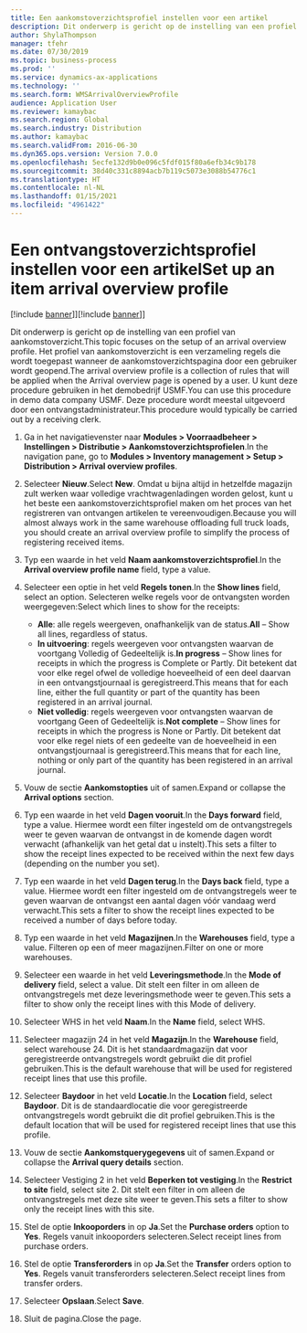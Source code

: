 ```yaml
---
title: Een aankomstoverzichtsprofiel instellen voor een artikel
description: Dit onderwerp is gericht op de instelling van een profiel van aankomstoverzicht.
author: ShylaThompson
manager: tfehr
ms.date: 07/30/2019
ms.topic: business-process
ms.prod: ''
ms.service: dynamics-ax-applications
ms.technology: ''
ms.search.form: WMSArrivalOverviewProfile
audience: Application User
ms.reviewer: kamaybac
ms.search.region: Global
ms.search.industry: Distribution
ms.author: kamaybac
ms.search.validFrom: 2016-06-30
ms.dyn365.ops.version: Version 7.0.0
ms.openlocfilehash: 5ecfe132d9b0e096c5fdf015f80a6efb34c9b178
ms.sourcegitcommit: 38d40c331c8894acb7b119c5073e3088b54776c1
ms.translationtype: HT
ms.contentlocale: nl-NL
ms.lasthandoff: 01/15/2021
ms.locfileid: "4961422"
---
```

# <a name="set-up-an-item-arrival-overview-profile"></a><span data-ttu-id="29780-103">Een ontvangstoverzichtsprofiel instellen voor een artikel</span><span class="sxs-lookup"><span data-stu-id="29780-103">Set up an item arrival overview profile</span></span>

<span data-ttu-id="29780-104">[!include [banner](../../includes/banner.md)]]</span><span class="sxs-lookup"><span data-stu-id="29780-104">[!include [banner](../../includes/banner.md)]]</span></span>

<span data-ttu-id="29780-105">Dit onderwerp is gericht op de instelling van een profiel van aankomstoverzicht.</span><span class="sxs-lookup"><span data-stu-id="29780-105">This topic focuses on the setup of an arrival overview profile.</span></span> <span data-ttu-id="29780-106">Het profiel van aankomstoverzicht is een verzameling regels die wordt toegepast wanneer de aankomstoverzichtspagina door een gebruiker wordt geopend.</span><span class="sxs-lookup"><span data-stu-id="29780-106">The arrival overview profile is a collection of rules that will be applied when the Arrival overview page is opened by a user.</span></span> <span data-ttu-id="29780-107">U kunt deze procedure gebruiken in het demobedrijf USMF.</span><span class="sxs-lookup"><span data-stu-id="29780-107">You can use this procedure in demo data company USMF.</span></span> <span data-ttu-id="29780-108">Deze procedure wordt meestal uitgevoerd door een ontvangstadministrateur.</span><span class="sxs-lookup"><span data-stu-id="29780-108">This procedure would typically be carried out by a receiving clerk.</span></span>

1. <span data-ttu-id="29780-109">Ga in het navigatievenster naar **Modules > Voorraadbeheer > Instellingen > Distributie > Aankomstoverzichtsprofielen**.</span><span class="sxs-lookup"><span data-stu-id="29780-109">In the navigation pane, go to **Modules > Inventory management > Setup > Distribution > Arrival overview profiles**.</span></span>
2. <span data-ttu-id="29780-110">Selecteer **Nieuw**.</span><span class="sxs-lookup"><span data-stu-id="29780-110">Select **New**.</span></span> <span data-ttu-id="29780-111">Omdat u bijna altijd in hetzelfde magazijn zult werken waar volledige vrachtwagenladingen worden gelost, kunt u het beste een aankomstoverzichtsprofiel maken om het proces van het registreren van ontvangen artikelen te vereenvoudigen.</span><span class="sxs-lookup"><span data-stu-id="29780-111">Because you will almost always work in the same warehouse offloading full truck loads, you should create an arrival overview profile to simplify the process of registering received items.</span></span>  
3. <span data-ttu-id="29780-112">Typ een waarde in het veld **Naam aankomstoverzichtsprofiel**.</span><span class="sxs-lookup"><span data-stu-id="29780-112">In the **Arrival overview profile name** field, type a value.</span></span>
4. <span data-ttu-id="29780-113">Selecteer een optie in het veld **Regels tonen**.</span><span class="sxs-lookup"><span data-stu-id="29780-113">In the **Show lines** field, select an option.</span></span> <span data-ttu-id="29780-114">Selecteren welke regels voor de ontvangsten worden weergegeven:</span><span class="sxs-lookup"><span data-stu-id="29780-114">Select which lines to show for the receipts:</span></span>  

    - <span data-ttu-id="29780-115">**Alle**: alle regels weergeven, onafhankelijk van de status.</span><span class="sxs-lookup"><span data-stu-id="29780-115">**All** – Show all lines, regardless of status.</span></span>   
    - <span data-ttu-id="29780-116">**In uitvoering**: regels weergeven voor ontvangsten waarvan de voortgang Volledig of Gedeeltelijk is.</span><span class="sxs-lookup"><span data-stu-id="29780-116">**In progress** – Show lines for receipts in which the progress is Complete or Partly.</span></span> <span data-ttu-id="29780-117">Dit betekent dat voor elke regel ofwel de volledige hoeveelheid of een deel daarvan in een ontvangstjournaal is geregistreerd.</span><span class="sxs-lookup"><span data-stu-id="29780-117">This means that for each line, either the full quantity or part of the quantity has been registered in an arrival journal.</span></span>   
    - <span data-ttu-id="29780-118">**Niet volledig**: regels weergeven voor ontvangsten waarvan de voortgang Geen of Gedeeltelijk is.</span><span class="sxs-lookup"><span data-stu-id="29780-118">**Not complete** – Show lines for receipts in which the progress is None or Partly.</span></span> <span data-ttu-id="29780-119">Dit betekent dat voor elke regel niets of een gedeelte van de hoeveelheid in een ontvangstjournaal is geregistreerd.</span><span class="sxs-lookup"><span data-stu-id="29780-119">This means that for each line, nothing or only part of the quantity has been registered in an arrival journal.</span></span>  

5. <span data-ttu-id="29780-120">Vouw de sectie **Aankomstopties** uit of samen.</span><span class="sxs-lookup"><span data-stu-id="29780-120">Expand or collapse the **Arrival options** section.</span></span>
6. <span data-ttu-id="29780-121">Typ een waarde in het veld **Dagen vooruit**.</span><span class="sxs-lookup"><span data-stu-id="29780-121">In the **Days forward** field, type a value.</span></span> <span data-ttu-id="29780-122">Hiermee wordt een filter ingesteld om de ontvangstregels weer te geven waarvan de ontvangst in de komende dagen wordt verwacht (afhankelijk van het getal dat u instelt).</span><span class="sxs-lookup"><span data-stu-id="29780-122">This sets a filter to show the receipt lines expected to be received within the next few days (depending on the number you set).</span></span>  
7. <span data-ttu-id="29780-123">Typ een waarde in het veld **Dagen terug**.</span><span class="sxs-lookup"><span data-stu-id="29780-123">In the **Days back** field, type a value.</span></span> <span data-ttu-id="29780-124">Hiermee wordt een filter ingesteld om de ontvangstregels weer te geven waarvan de ontvangst een aantal dagen vóór vandaag werd verwacht.</span><span class="sxs-lookup"><span data-stu-id="29780-124">This sets a filter to show the receipt lines expected to be received a number of days before today.</span></span>  
8. <span data-ttu-id="29780-125">Typ een waarde in het veld **Magazijnen**.</span><span class="sxs-lookup"><span data-stu-id="29780-125">In the **Warehouses** field, type a value.</span></span> <span data-ttu-id="29780-126">Filteren op een of meer magazijnen.</span><span class="sxs-lookup"><span data-stu-id="29780-126">Filter on one or more warehouses.</span></span>  
9. <span data-ttu-id="29780-127">Selecteer een waarde in het veld **Leveringsmethode**.</span><span class="sxs-lookup"><span data-stu-id="29780-127">In the **Mode of delivery** field, select a value.</span></span> <span data-ttu-id="29780-128">Dit stelt een filter in om alleen de ontvangstregels met deze leveringsmethode weer te geven.</span><span class="sxs-lookup"><span data-stu-id="29780-128">This sets a filter to show only the receipt lines with this Mode of delivery.</span></span>  
10. <span data-ttu-id="29780-129">Selecteer WHS in het veld **Naam**.</span><span class="sxs-lookup"><span data-stu-id="29780-129">In the **Name** field, select WHS.</span></span>
11. <span data-ttu-id="29780-130">Selecteer magazijn 24 in het veld **Magazijn**.</span><span class="sxs-lookup"><span data-stu-id="29780-130">In the **Warehouse** field, select warehouse 24.</span></span> <span data-ttu-id="29780-131">Dit is het standaardmagazijn dat voor geregistreerde ontvangstregels wordt gebruikt die dit profiel gebruiken.</span><span class="sxs-lookup"><span data-stu-id="29780-131">This is the default warehouse that will be used for registered receipt lines that use this profile.</span></span>  
12. <span data-ttu-id="29780-132">Selecteer **Baydoor** in het veld **Locatie**.</span><span class="sxs-lookup"><span data-stu-id="29780-132">In the **Location** field, select **Baydoor**.</span></span> <span data-ttu-id="29780-133">Dit is de standaardlocatie die voor geregistreerde ontvangstregels wordt gebruikt die dit profiel gebruiken.</span><span class="sxs-lookup"><span data-stu-id="29780-133">This is the default location that will be used for registered receipt lines that use this profile.</span></span>  
13. <span data-ttu-id="29780-134">Vouw de sectie **Aankomstquerygegevens** uit of samen.</span><span class="sxs-lookup"><span data-stu-id="29780-134">Expand or collapse the **Arrival query details** section.</span></span>
14. <span data-ttu-id="29780-135">Selecteer Vestiging 2 in het veld **Beperken tot vestiging**.</span><span class="sxs-lookup"><span data-stu-id="29780-135">In the **Restrict to site** field, select site 2.</span></span> <span data-ttu-id="29780-136">Dit stelt een filter in om alleen de ontvangstregels met deze site weer te geven.</span><span class="sxs-lookup"><span data-stu-id="29780-136">This sets a filter to show only the receipt lines with this site.</span></span>  
15. <span data-ttu-id="29780-137">Stel de optie **Inkooporders** in op **Ja**.</span><span class="sxs-lookup"><span data-stu-id="29780-137">Set the **Purchase orders** option to **Yes**.</span></span> <span data-ttu-id="29780-138">Regels vanuit inkooporders selecteren.</span><span class="sxs-lookup"><span data-stu-id="29780-138">Select receipt lines from purchase orders.</span></span>  
16. <span data-ttu-id="29780-139">Stel de optie **Transferorders** in op **Ja**.</span><span class="sxs-lookup"><span data-stu-id="29780-139">Set the **Transfer** orders option to **Yes**.</span></span> <span data-ttu-id="29780-140">Regels vanuit transferorders selecteren.</span><span class="sxs-lookup"><span data-stu-id="29780-140">Select receipt lines from transfer orders.</span></span>  
17. <span data-ttu-id="29780-141">Selecteer **Opslaan**.</span><span class="sxs-lookup"><span data-stu-id="29780-141">Select **Save**.</span></span>
18. <span data-ttu-id="29780-142">Sluit de pagina.</span><span class="sxs-lookup"><span data-stu-id="29780-142">Close the page.</span></span>

